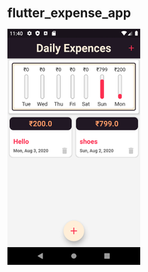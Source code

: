 # flutter_expense_app

<img src = "https://github.com/agrkamal/flutter_expense_app/blob/main/Screenshot/Screenshot_1596478257.png?raw=true" width = 300>

